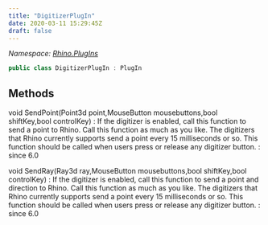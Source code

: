 ```yaml
---
title: "DigitizerPlugIn"
date: 2020-03-11 15:29:45Z
draft: false
---
```


*Namespace: [Rhino.PlugIns](../)*

```cs
public class DigitizerPlugIn : PlugIn
```
## Methods

void SendPoint(Point3d point,MouseButton mousebuttons,bool shiftKey,bool controlKey)
: If the digitizer is enabled, call this function to send a point to Rhino.
     Call this function as much as you like.  The digitizers that Rhino currently
     supports send a point every 15 milliseconds or so. This function should be
     called when users press or release any digitizer button.
: since 6.0

void SendRay(Ray3d ray,MouseButton mousebuttons,bool shiftKey,bool controlKey)
: If the digitizer is enabled, call this function to send a point and direction to Rhino.
     Call this function as much as you like.  The digitizers that Rhino currently
     supports send a point every 15 milliseconds or so. This function should be
     called when users press or release any digitizer button.
: since 6.0
